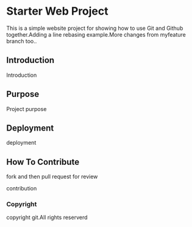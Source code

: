 # Starter Web Project

This is a simple website project for showing how to use Git and Github together.Adding a line rebasing example.More changes from myfeature branch too..

## Introduction

Introduction

## Purpose

Project purpose

## Deployment

deployment 

## How To Contribute

fork and then pull request for review

contribution

### Copyright

copyright git.All rights reserverd


